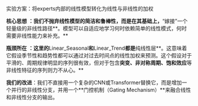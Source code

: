 实验方案：将experts内部的线性模型转化为线性与非线性的加权


**核心思想** **：我们不抛弃线性模型的简洁和鲁棒性，而是在其基础上，**“嫁接”一个轻量级的非线性路径**。模型可以自适应地学习何时依赖简单的线性模式，何时需要非线性能力来补充。**

**瓶颈所在** **：这里的**Linear_Seasonal**和**Linear_Trend**都是**纯线性层**。这意味着它假设季节性和趋势性都可以通过对过去时间点的线性加权来预测。这个假设对于平滑的、周期规律明显的序列很有效，但对于包含**突变、非对称周期、饱和效应**等非线性特征的序列则力不从心。**

  **我们的改进**：我们不直接用一个复杂的CNN或Transformer替换它，而是增加一个并行的非线性分支，并用一个**门控机制（Gating Mechanism）**来融合线性和非线性分支的输出。
